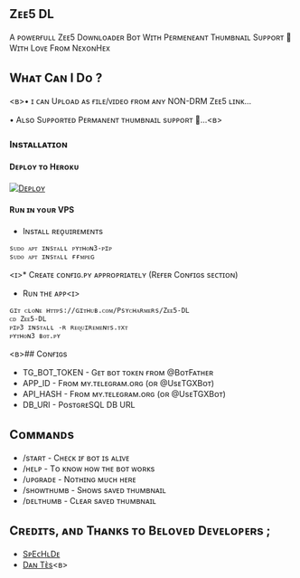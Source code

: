 
## Zᴇᴇ5 DL
A ᴘᴏᴡᴇʀғᴜʟʟ Zᴇᴇ5 Dᴏᴡɴʟᴏᴀᴅᴇʀ Bᴏᴛ Wɪᴛʜ Pᴇʀᴍᴇɴᴇᴀɴᴛ Tʜᴜᴍʙɴᴀɪʟ Sᴜᴘᴘᴏʀᴛ 💯 Wɪᴛʜ Lᴏᴠᴇ Fʀᴏᴍ NᴇxᴏɴHᴇx

## **Wʜᴀᴛ Cᴀɴ I Dᴏ ?**

<ʙ>• ɪ ᴄᴀɴ Uᴘʟᴏᴀᴅ ᴀs ғɪʟᴇ/ᴠɪᴅᴇᴏ ғʀᴏᴍ ᴀɴʏ 
  NON-DRM Zᴇᴇ5 ʟɪɴᴋ...

• Aʟsᴏ Sᴜᴘᴘᴏʀᴛᴇᴅ Pᴇʀᴍᴀɴᴇɴᴛ ᴛʜᴜᴍʙɴᴀɪʟ sᴜᴘᴘᴏʀᴛ 💯...<ʙ>

### Iɴsᴛᴀʟʟᴀᴛɪᴏɴ


#### Dᴇᴘʟᴏʏ ᴛᴏ Hᴇʀᴏᴋᴜ

[![Dᴇᴘʟᴏʏ](ʜᴛᴛᴘs://ᴡᴡᴡ.ʜᴇʀᴏᴋᴜᴄᴅɴ.ᴄᴏᴍ/ᴅᴇᴘʟᴏʏ/ʙᴜᴛᴛᴏɴ.sᴠɢ)](ʜᴛᴛᴘs://ᴡᴡᴡ.ʜᴇʀᴏᴋᴜ.ᴄᴏᴍ/ᴅᴇᴘʟᴏʏ?ᴛᴇᴍᴘʟᴀᴛᴇ=ʜᴛᴛᴘs://ɢɪᴛʜᴜʙ.ᴄᴏᴍ/TʀᴏᴊᴀᴢHᴇx/Zᴇᴇ5-Dᴏᴡɴʟᴏᴀᴅᴇʀ)

#### Rᴜɴ ɪɴ ʏᴏᴜʀ VPS

* Iɴsᴛᴀʟʟ ʀᴇᴏ̨ᴜɪʀᴇᴍᴇɴᴛs

```sʜ
sᴜᴅᴏ ᴀᴘᴛ ɪɴsᴛᴀʟʟ ᴘʏᴛʜᴏɴ3-ᴘɪᴘ
sᴜᴅᴏ ᴀᴘᴛ ɪɴsᴛᴀʟʟ ғғᴍᴘᴇɢ
```

<ɪ>* Cʀᴇᴀᴛᴇ ᴄᴏɴғɪɢ.ᴘʏ ᴀᴘᴘʀᴏᴘʀɪᴀᴛᴇʟʏ (Rᴇғᴇʀ Cᴏɴғɪɢs sᴇᴄᴛɪᴏɴ)

* Rᴜɴ ᴛʜᴇ ᴀᴘᴘ<ɪ>

```sʜ
ɢɪᴛ ᴄʟᴏɴᴇ ʜᴛᴛᴘs://ɢɪᴛʜᴜʙ.ᴄᴏᴍ/Psʏᴄʜᴀʀᴍᴇʀs/Zᴇᴇ5-DL
ᴄᴅ Zᴇᴇ5-DL
ᴘɪᴘ3 ɪɴsᴛᴀʟʟ -ʀ ʀᴇᴏ̨ᴜɪʀᴇᴍᴇɴᴛs.ᴛxᴛ
ᴘʏᴛʜᴏɴ3 ʙᴏᴛ.ᴘʏ
```

<ʙ>## Cᴏɴғɪɢs

* TG_BOT_TOKEN  - Gᴇᴛ ʙᴏᴛ ᴛᴏᴋᴇɴ ғʀᴏᴍ @BᴏᴛFᴀᴛʜᴇʀ
* APP_ID        - Fʀᴏᴍ ᴍʏ.ᴛᴇʟᴇɢʀᴀᴍ.ᴏʀɢ (ᴏʀ @UsᴇTGXBᴏᴛ)
* API_HASH      - Fʀᴏᴍ ᴍʏ.ᴛᴇʟᴇɢʀᴀᴍ.ᴏʀɢ (ᴏʀ @UsᴇTGXBᴏᴛ)
* DB_URI        - PᴏsᴛɢʀᴇSQL DB URL

## Cᴏᴍᴍᴀɴᴅs

* /sᴛᴀʀᴛ             - Cʜᴇᴄᴋ ɪғ ʙᴏᴛ ɪs ᴀʟɪᴠᴇ
* /ʜᴇʟᴘ              - Tᴏ ᴋɴᴏᴡ ʜᴏᴡ ᴛʜᴇ ʙᴏᴛ ᴡᴏʀᴋs
* /ᴜᴘɢʀᴀᴅᴇ           - Nᴏᴛʜɪɴɢ ᴍᴜᴄʜ ʜᴇʀᴇ
* /sʜᴏᴡᴛʜᴜᴍʙ         - Sʜᴏᴡs sᴀᴠᴇᴅ ᴛʜᴜᴍʙɴᴀɪʟ
* /ᴅᴇʟᴛʜᴜᴍʙ          - Cʟᴇᴀʀ sᴀᴠᴇᴅ ᴛʜᴜᴍʙɴᴀɪʟ


## Cʀᴇᴅɪᴛs, ᴀɴᴅ Tʜᴀɴᴋs ᴛᴏ Bᴇʟᴏᴠᴇᴅ Dᴇᴠᴇʟᴏᴘᴇʀs ;

* [SᴘEᴄHʟDᴇ](ʜᴛᴛᴘs://ᴛᴇʟᴇɢʀᴀᴍ.ᴅᴏɢ/SᴘEᴄHʟDᴇ) 
* [Dᴀɴ Tᴇ̀s](ʜᴛᴛᴘs://ᴛᴇʟᴇɢʀᴀᴍ.ᴅᴏɢ/ʜᴀsᴋᴇʟʟ)<ʙ>
